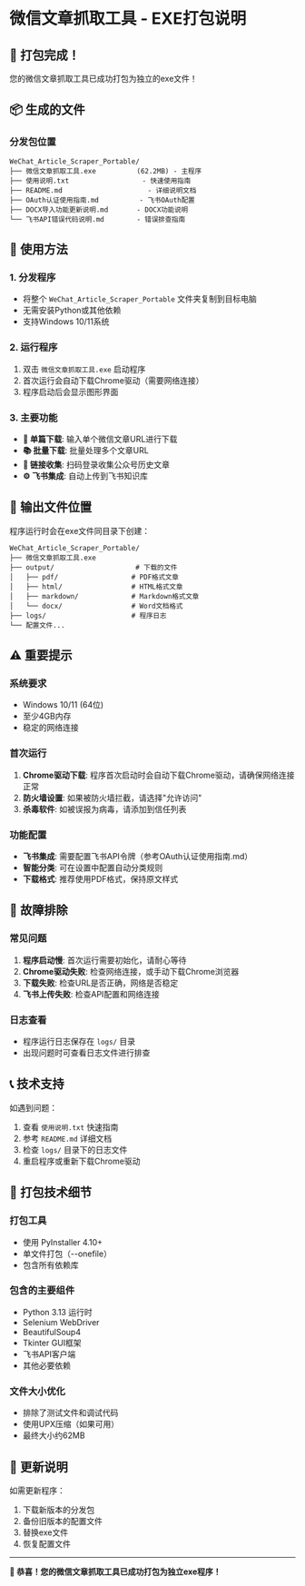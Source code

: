 # 微信文章抓取工具 - EXE打包说明

## 🎉 打包完成！

您的微信文章抓取工具已成功打包为独立的exe文件！

## 📦 生成的文件

### 分发包位置
```
WeChat_Article_Scraper_Portable/
├── 微信文章抓取工具.exe          (62.2MB) - 主程序
├── 使用说明.txt                  - 快速使用指南
├── README.md                     - 详细说明文档
├── OAuth认证使用指南.md          - 飞书OAuth配置
├── DOCX导入功能更新说明.md       - DOCX功能说明
└── 飞书API错误代码说明.md        - 错误排查指南
```

## 🚀 使用方法

### 1. 分发程序
- 将整个 `WeChat_Article_Scraper_Portable` 文件夹复制到目标电脑
- 无需安装Python或其他依赖
- 支持Windows 10/11系统

### 2. 运行程序
1. 双击 `微信文章抓取工具.exe` 启动程序
2. 首次运行会自动下载Chrome驱动（需要网络连接）
3. 程序启动后会显示图形界面

### 3. 主要功能
- **📄 单篇下载**: 输入单个微信文章URL进行下载
- **📚 批量下载**: 批量处理多个文章URL
- **🔗 链接收集**: 扫码登录收集公众号历史文章
- **⚙️ 飞书集成**: 自动上传到飞书知识库

## 📁 输出文件位置

程序运行时会在exe文件同目录下创建：
```
WeChat_Article_Scraper_Portable/
├── 微信文章抓取工具.exe
├── output/                    # 下载的文件
│   ├── pdf/                  # PDF格式文章
│   ├── html/                 # HTML格式文章
│   ├── markdown/             # Markdown格式文章
│   └── docx/                 # Word文档格式
├── logs/                     # 程序日志
└── 配置文件...
```

## ⚠️ 重要提示

### 系统要求
- Windows 10/11 (64位)
- 至少4GB内存
- 稳定的网络连接

### 首次运行
1. **Chrome驱动下载**: 程序首次启动时会自动下载Chrome驱动，请确保网络连接正常
2. **防火墙设置**: 如果被防火墙拦截，请选择"允许访问"
3. **杀毒软件**: 如被误报为病毒，请添加到信任列表

### 功能配置
- **飞书集成**: 需要配置飞书API令牌（参考OAuth认证使用指南.md）
- **智能分类**: 可在设置中配置自动分类规则
- **下载格式**: 推荐使用PDF格式，保持原文样式

## 🔧 故障排除

### 常见问题
1. **程序启动慢**: 首次运行需要初始化，请耐心等待
2. **Chrome驱动失败**: 检查网络连接，或手动下载Chrome浏览器
3. **下载失败**: 检查URL是否正确，网络是否稳定
4. **飞书上传失败**: 检查API配置和网络连接

### 日志查看
- 程序运行日志保存在 `logs/` 目录
- 出现问题时可查看日志文件进行排查

## 📞 技术支持

如遇到问题：
1. 查看 `使用说明.txt` 快速指南
2. 参考 `README.md` 详细文档
3. 检查 `logs/` 目录下的日志文件
4. 重启程序或重新下载Chrome驱动

## 🎯 打包技术细节

### 打包工具
- 使用 PyInstaller 4.10+ 
- 单文件打包（--onefile）
- 包含所有依赖库

### 包含的主要组件
- Python 3.13 运行时
- Selenium WebDriver
- BeautifulSoup4
- Tkinter GUI框架
- 飞书API客户端
- 其他必要依赖

### 文件大小优化
- 排除了测试文件和调试代码
- 使用UPX压缩（如果可用）
- 最终大小约62MB

## 🔄 更新说明

如需更新程序：
1. 下载新版本的分发包
2. 备份旧版本的配置文件
3. 替换exe文件
4. 恢复配置文件

---

**🎉 恭喜！您的微信文章抓取工具已成功打包为独立exe程序！** 